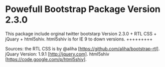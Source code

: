 Powefull Bootstrap  Package Version 2.3.0
=========

This package include orginal twitter bootstarp Version 2.3.0 + RTL CSS + jQuary + html5shiv.
html5shiv is for IE 9 to down versions.
+++++++++

Sources:
the RTL CSS is by @aliha [https://github.com/aliha/bootstrap-rtl].
jQuary Version: 1.9.1 [http://jquery.com].
html5shiv [https://code.google.com/p/html5shiv].
